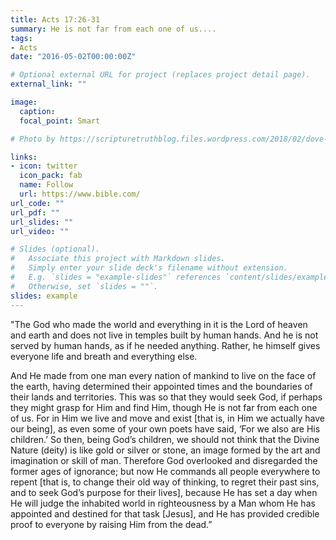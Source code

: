 ```yaml
---
title: Acts 17:26-31
summary: He is not far from each one of us....
tags:
- Acts
date: "2016-05-02T00:00:00Z"

# Optional external URL for project (replaces project detail page).
external_link: ""

image:
  caption: 
  focal_point: Smart

# Photo by https://scripturetruthblog.files.wordpress.com/2018/02/dove-2901815_1920.jpg?w=1920&h=1005&crop=1

links:
- icon: twitter
  icon_pack: fab
  name: Follow
  url: https://www.bible.com/
url_code: ""
url_pdf: ""
url_slides: ""
url_video: ""

# Slides (optional).
#   Associate this project with Markdown slides.
#   Simply enter your slide deck's filename without extension.
#   E.g. `slides = "example-slides"` references `content/slides/example-slides.md`.
#   Otherwise, set `slides = ""`.
slides: example
---
```


"The God who made the world and everything in it is the Lord of heaven and earth and does not live in temples built by human hands. And he is not served by human hands, as if he needed anything. Rather, he himself gives everyone life and breath and everything else. 

And He made from one man every nation of mankind to live on the face of the earth, having determined their appointed times and the boundaries of their lands and territories. This was so that they would seek God, if perhaps they might grasp for Him and find Him, though He is not far from each one of us. For in Him we live and move and exist [that is, in Him we actually have our being], as even some of your own poets have said, ‘For we also are His children.’ So then, being God’s children, we should not think that the Divine Nature (deity) is like gold or silver or stone, an image formed by the art and imagination or skill of man. Therefore God overlooked and disregarded the former ages of ignorance; but now He commands all people everywhere to repent [that is, to change their old way of thinking, to regret their past sins, and to seek God’s purpose for their lives], because He has set a day when He will judge the inhabited world in righteousness by a Man whom He has appointed and destined for that task [Jesus], and He has provided credible proof to everyone by raising Him from the dead.” 